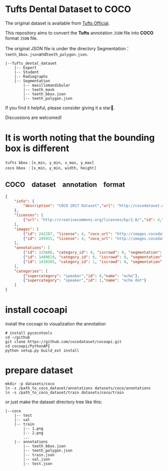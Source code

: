 # Tufts Dental Dataset to COCO

The original dataset is available from [Tufts Official](https://tdd.ece.tufts.edu/).

This repository aims to convert the **Tufts** annotation `JSON` file into **COCO** format `JSON` file.

The original JSON file is under the directory Segmentation：`teeth_bbox.json`and`teeth_polygon.json`.
```
|--Tufts_dental_dataset
    |-- Expert
    |-- Student
    |-- Radiographs
    |-- Segmentation
        |-- maxillomandibular
        |-- teeth_mask
        |-- teeth_bbox.json
        |-- teeth_polygon.json
```
If you find it helpful, please consider giving it a star🌟.
    
Discussions are welcomed!

# It is worth noting that the bounding box is different
```
tufts bbox：[x_min, y_min, x_max, y_max]
coco bbox ：[x_min, y_min, width, height]
```

## COCO　dataset　annotation　format
```json
{
    "info": {
        "description": "COCO 2017 Dataset","url": "http://cocodataset.org","version": "1.0","year": 2017,"contributor": "COCO Consortium","date_created": "2017/09/01"
    },
    "licenses": [
        {"url": "http://creativecommons.org/licenses/by/2.0/","id": 4,"name": "Attribution License"}
    ],
    "images": [
        {"id": 242287, "license": 4, "coco_url": "http://images.cocodataset.org/val2017/xxxxxxxxxxxx.jpg", "flickr_url": "http://farm3.staticflickr.com/2626/xxxxxxxxxxxx.jpg", "width": 426, "height": 640, "file_name": "xxxxxxxxx.jpg", "date_captured": "2013-11-15 02:41:42"},
        {"id": 245915, "license": 4, "coco_url": "http://images.cocodataset.org/val2017/nnnnnnnnnnnn.jpg", "flickr_url": "http://farm1.staticflickr.com/88/xxxxxxxxxxxx.jpg", "width": 640, "height": 480, "file_name": "nnnnnnnnnn.jpg", "date_captured": "2013-11-18 02:53:27"}
    ],
    "annotations": [
        {"id": 125686, "category_id": 0, "iscrowd": 0, "segmentation": [[164.81, 417.51,......167.55, 410.64]], "image_id": 242287, "area": 42061.80340000001, "bbox": [19.23, 383.18, 314.5, 244.46]},
        {"id": 1409619, "category_id": 0, "iscrowd": 0, "segmentation": [[376.81, 238.8,........382.74, 241.17]], "image_id": 245915, "area": 3556.2197000000015, "bbox": [399, 251, 155, 101]},
        {"id": 1410165, "category_id": 1, "iscrowd": 0, "segmentation": [[486.34, 239.01,..........495.95, 244.39]], "image_id": 245915, "area": 1775.8932499999994, "bbox": [86, 65, 220, 334]}
    ],
    "categories": [
        {"supercategory": "speaker","id": 0,"name": "echo"},
        {"supercategory": "speaker","id": 1,"name": "echo dot"}
    ]
}
``` 

# install  cocoapi 
install the cocoapi to visualization the annotation
```
# install pycocotools
cd ~/github
git clone https://github.com/cocodataset/cocoapi.git
cd cocoapi/PythonAPI
python setup.py build_ext install
```

# prepare dataset
```
mkdir -p datasets/coco
ln -s /path_to_coco_dataset/annotations datasets/coco/annotations
ln -s /path_to_coco_dataset/train datasets/coco/train
```

or just make the dataset directory tree like this:
```
|--coco
    |-- test
    |-- val
    |-- train
        |-- 1.png
        |-- 2.png
        ...
    |-- annotations
        |-- teeth_bbox.json
        |-- teeth_polygon.json
        |-- train.json
        |-- val.json
        |-- test.json
```
